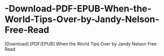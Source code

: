 # -Download-PDF-EPUB-When-the-World-Tips-Over-by-Jandy-Nelson-Free-Read
[Download] [PDF/EPUB] When the World Tips Over by Jandy Nelson Free Read
